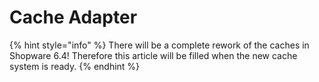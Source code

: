 # Cache Adapter

{% hint style="info" %}
There will be a complete rework of the caches in Shopware 6.4!
Therefore this article will be filled when the new cache system is ready.
{% endhint %}